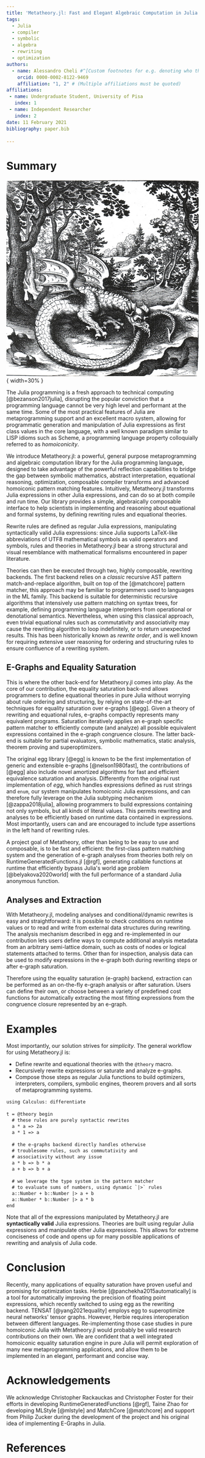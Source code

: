 ```yaml
---
title: 'Metatheory.jl: Fast and Elegant Algebraic Computation in Julia with Extensible Equality Saturation'
tags:
  - Julia
  - compiler
  - symbolic
  - algebra
  - rewriting
  - optimization
authors:
  - name: Alessandro Cheli #^[Custom footnotes for e.g. denoting who the corresponding author is can be included like this.]
    orcid: 0000-0002-8122-9469
    affiliation: "1, 2" # (Multiple affiliations must be quoted)
affiliations:
 - name: Undergraduate Student, University of Pisa
   index: 1
 - name: Independent Researcher
   index: 2
date: 11 February 2021
bibliography: paper.bib

---
```


# Summary

![The Ouroboros Wyvern. Public Domain Illustration by Lucas Jennis, 1625.\label{fig:dragon}](dragon.jpg){ width=30% }

The Julia programming is a fresh approach to technical computing [@bezanson2017julia], disrupting the popular conviction that a programming language cannot be very high level and performant at the same time. Some of the most practical features of Julia are metaprogramming support and an excellent macro system, allowing for programmatic generation and manipulation of Julia expressions as first class values in the core language, with a well known paradigm similar to LISP idioms such as Scheme,
a programming language property colloquially referred to as *homoiconicity*.

We introduce Metatheory.jl: a powerful,
general purpose metaprogramming and algebraic computation library for the Julia programming language, designed to take advantage of the powerful reflection capabilities to bridge the gap between symbolic mathematics,
abstract interpretation, equational reasoning, optimization, composable compiler transforms and advanced homoiconic pattern matching features. Intuitively, Metatheory.jl transforms Julia expressions in other Julia expressions, and can do so at both compile and run time.
Our library provides a simple, algebraically composable interface to help scientists in implementing and reasoning about equational and formal systems, by defining rewriting rules and equational theories.

Rewrite rules are defined as regular Julia expressions, manipulating syntactically valid Julia expressions: since Julia supports LaTeX-like abbreviations of UTF8 mathematical symbols as valid operators and symbols,
rules and theories in Metatheory.jl bear a strong structural and visual resemblance with mathematical formalisms encountered in paper literature.


Theories can then be executed through two, highly composable, rewriting backends. The first backend relies on a *classic* recursive AST pattern match-and-replace algorithm, built on top of the [@matchcore] pattern matcher, this approach may be familiar to programmers used to languages in the ML family. This backend is suitable for deterministic recursive algorithms that intensively use pattern matching on syntax trees, for example, defining programming language interpreters from operational or denotational semantics. Nevertheless, when using this classical approach, even trivial equational rules such as commutativity and associativity may cause the rewriting algorithm to loop indefinitely, or to return unexpected results. This has been historically known as *rewrite order*, and is well known for requiring extensive user reasoning for ordering and structuring rules to ensure confluence of a rewriting system.

## E-Graphs and Equality Saturation

This is where the other back-end for Metatheory.jl comes into play. As the core of our contribution, the equality saturation back-end allows programmers to define equational theories in pure Julia without worrying about rule ordering and structuring, by relying on state-of-the-art techniques for equality saturation over e-graphs [@egg].
Given a theory of rewriting and equational rules, e-graphs compactly represents many equivalent programs. Saturation iteratively applies an e-graph specific pattern matcher to efficiently compute (and analyze) all possible equivalent expressions contained in the e-graph congruence closure. The latter back-end is suitable for partial evaluators, symbolic mathematics, static analysis, theorem proving and superoptimizers.

The original egg library [@egg] is
known to be the first implementation of generic and extensible e-graphs [@nelson1980fast], the contributions of [@egg] also include novel amortized algorithms for fast and efficient equivalence saturation and analysis.
Differently from the original rust implementation of *egg*, which handles expressions defined as rust strings and `enum`, our system manipulates homoiconic Julia expressions, and can therefore fully leverage on the Julia subtyping mechanism [@zappa2018julia], allowing programmers to build expressions containing not only symbols, but all kinds of literal values.
This permits rewriting and analyses to be efficiently based on runtime data contained in expressions. Most importantly, users can and are encouraged to include type assertions in the left hand of rewriting rules.

A project goal of Metatheory, other than being to be easy to use and composable, is to be fast and efficient: the first-class pattern matching system and the generation of e-graph analyses from theories both rely on RuntimeGeneratedFunctions.jl [@rgf], generating callable functions at runtime that efficiently bypass Julia's world age problem [@belyakova2020world] with the full performance of a standard Julia anonymous function.


## Analyses and Extraction

With Metatheory.jl, modeling analyses and conditional/dynamic rewrites is easy and straightforward: it is possible to check conditions on runtime values or to read and write from external data structures during rewriting. The analysis mechanism described in egg and re-implemented in our contribution lets users define ways to compute additional analysis metadata from an arbitrary semi-lattice domain, such as costs of nodes or logical statements attached to terms. Other than for inspection, analysis data can be used to modify expressions in the e-graph both during rewriting steps or after e-graph saturation.

Therefore using the equality saturation (e-graph) backend, extraction can be performed as an on-the-fly e-graph analysis or after saturation. Users
can define their own, or choose between a variety of predefined cost functions for automatically extracting the most fitting expressions from the congruence closure represented by an e-graph.


# Examples

Most importantly, our solution strives for *simplicity*. The general workflow for using Metatheory.jl is:

* Define rewrite and equational theories with the `@theory` macro.
* Recursively rewrite expressions or saturate and analyze e-graphs.
* Compose those steps as regular Julia functions to build optimizers, interpreters, compilers, symbolic engines, theorem provers and all sorts of
metaprogramming systems.

```
using Calculus: differentiate

t = @theory begin
  # these rules are purely syntactic rewrites
  a * a => 2a
  a * 1 => a

  # the e-graphs backend directly handles otherwise
  # troublesome rules, such as commutativity and
  # associativity without any issue
  a * b => b * a
  a + b => b + a

  # we leverage the type system in the pattern matcher
  # to evaluate sums of numbers, using dynamic `|>` rules
  a::Number + b::Number |> a + b
  a::Number * b::Number |> a * b
end
```

Note that all of the expressions manipulated by Metatheory.jl
are **syntactically valid** Julia expressions. Theories are built
using regular Julia expressions and manipulate other Julia expressions.
This allows for extreme conciseness of code and opens up for
many possible applications of rewriting and analysis of Julia code.

# Conclusion

Recently, many applications of equality saturation have proven useful
and promising for optimization tasks. Herbie [@panchekha2015automatically]
is a tool for automatically improving the precision of floating point expressions, which recently switched to using egg as the rewriting backend. TENSAT [@yang2021equality] employs egg to superoptimize neural networks' tensor graphs. However, Herbie requires interoperation between different languages. Re-implementing those case studies in pure homoiconic Julia with Metatheory.jl would probably be valid research contributions on their own. We are confident that a well integrated homoiconic equality saturation engine in pure Julia will permit exploration of many new metaprogramming applications, and allow them to be implemented in an elegant, performant and concise way.    

# Acknowledgements

We acknowledge Christopher Rackauckas and Christopher Foster for their efforts in developing RuntimeGeneratedFunctions [@rgf], Taine Zhao for developing MLStyle [@mlstyle] and MatchCore [@matchcore] and support from Philip Zucker during the development of the project and his original idea of implementing E-Graphs in Julia.

# References
